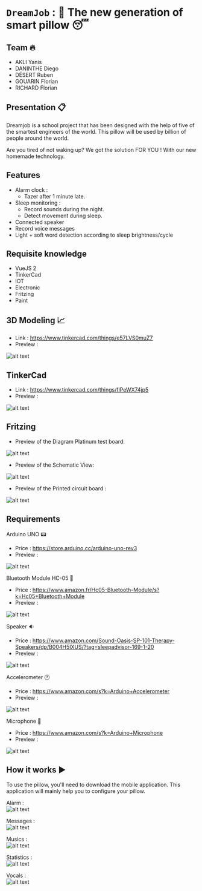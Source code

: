 # `DreamJob` : 🛌 The new generation of smart pillow 😴 

## Team :fire: 
- AKLI Yanis
- DANINTHE Diego 
- DÉSERT Ruben 
- GOUARIN Florian
- RICHARD Florian

## Presentation :clipboard:
Dreamjob is a school project that has been designed with the help of five of the smartest engineers of the world. This pillow will be used by billion of people around the world.  

Are you tired of not waking up? We got the solution FOR YOU ! With our new homemade technology.

## Features
- Alarm clock :
    -   Tazer after 1 minute late.
- Sleep monitoring :
    -   Record sounds during the night.
    -   Detect movement during sleep.
- Connected speaker
- Record voice messages
- Light + soft word detection according to sleep brightness/cycle

## Requisite knowledge
- VueJS 2
- TinkerCad
- IOT
- Electronic
- Fritzing
- Paint

## 3D Modeling :chart_with_upwards_trend:
- Link : https://www.tinkercad.com/things/e57LVS0muZ7
- Preview : 

![alt text](https://github.com/yanisakli/IOT/blob/master/Images/oreiller_connecte.png?raw=true "3D modeling")

## TinkerCad
- Link : https://www.tinkercad.com/things/flPeWX74jp5
- Preview : 

![alt text](https://github.com/yanisakli/IOT/blob/master/Images/TinkerCad.png?raw=true "TinkerCad")

## Fritzing
- Preview of the Diagram Platinum test board: 

![alt text](https://github.com/yanisakli/IOT/blob/master/Images/Fritzing_image_one.png?raw=true "Diagram Platinum test board")

- Preview of the Schematic View: 

![alt text](https://github.com/yanisakli/IOT/blob/master/Images/Fritzing_image_two.png?raw=true "Schematic View")

- Preview of the Printed circuit board : 

![alt text](https://github.com/yanisakli/IOT/blob/master/Images/Fritzing_image_three.png?raw=true "Printed circuit board")

       
## Requirements  
Arduino UNO :pager:
- Price : https://store.arduino.cc/arduino-uno-rev3
- Preview :

![alt text](https://projetsdiy.fr/wp-content/uploads/2017/10/diy-dccduino-atmega328-development-board-for-arduino-uno-r3-blue-1-e1557480625518.jpg "Arduino UNO")

Bluetooth Module HC-05 :calling:
- Price : https://www.amazon.fr/Hc05-Bluetooth-Module/s?k=Hc05+Bluetooth+Module
- Preview :

![alt text](https://www.mataucarre.fr/wp-content/uploads/2018/04/hc05.jpeg "Bluetooth module HC-05")

Speaker :sound:
- Price : https://www.amazon.com/Sound-Oasis-SP-101-Therapy-Speakers/dp/B004H5IXUS/?tag=sleepadvisor-169-1-20
- Preview : 

![alt text](https://res.cloudinary.com/rsc/image/upload/b_rgb:FFFFFF,c_pad,dpr_1.0,f_auto,h_393,q_auto,w_700/c_pad,h_393,w_700/F4318658-01?pgw=1 "Haut-parleur Visaton, 8Ω, 2W")

Accelerometer :clock1:
- Price : https://www.amazon.com/s?k=Arduino+Accelerometer
- Preview :  

![alt text](https://res.cloudinary.com/rsc/image/upload/b_rgb:FFFFFF,c_pad,dpr_1.0,f_auto,h_393,q_auto,w_700/c_pad,h_393,w_700/F9054665-01?pgw=1 "Adafruit MMA8451")

Microphone :mega:
- Price : https://www.amazon.com/s?k=Arduino+Microphone
- Preview : 

![alt text](https://ae01.alicdn.com/kf/Haf5332f68c234abf9eda3453f664d5a4S/Contr-le-automatique-de-Gain-de-Module-de-carte-d-amplificateur-d-agc-de-Microphone-de.jpg "MAX9814")

## How it works :arrow_forward:

To use the pillow, you'll need to download the mobile application. This application will mainly help you to configure your pillow. 

Alarm :  
![alt text](https://github.com/yanisakli/IOT/blob/master/Images/site_alarm.png?raw=true "alarm")  

Messages :  
![alt text](https://github.com/yanisakli/IOT/blob/master/Images/site_messages.png?raw=true "messages")  

Musics :  
![alt text](https://github.com/yanisakli/IOT/blob/master/Images/site_music.png?raw=true "music")  

Statistics :  
![alt text](https://github.com/yanisakli/IOT/blob/master/Images/site_statistiques.png?raw=true "statistics")  

Vocals :  
![alt text](https://github.com/yanisakli/IOT/blob/master/Images/site_vocals.png?raw=true "vocals")